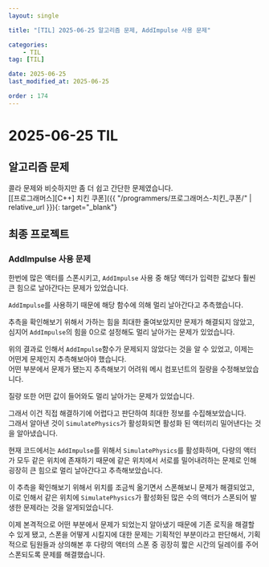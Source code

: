 ```yaml
---
layout: single

title: "[TIL] 2025-06-25 알고리즘 문제, AddImpulse 사용 문제"

categories:
    - TIL
tag: [TIL]

date: 2025-06-25
last_modified_at: 2025-06-25

order : 174
---
```


# 2025-06-25 TIL

## 알고리즘 문제

콜라 문제와 비슷하지만 좀 더 쉽고 간단한 문제였습니다.  
[[프로그래머스][C++] 치킨 쿠폰]({{ "/programmers/프로그래머스-치킨_쿠폰/" | relative_url }}){: target="_blank"}

## 최종 프로젝트

### AddImpulse 사용 문제

한번에 많은 액터를 스폰시키고, `AddImpulse` 사용 중 해당 액터가 입력한 값보다 훨씬 큰 힘으로 날아간다는 문제가 있었습니다.

`AddImpulse`를 사용하기 때문에 해당 함수에 의해 멀리 날아간다고 추측했습니다.  

추측을 확인해보기 위해서 가하는 힘을 최대한 줄여보았지만 문제가 해결되지 않았고, 심지어 `AddImpulse`의 힘을 0으로 설정해도 멀리 날아가는 문제가 있었습니다.

위의 결과로 인해서 `AddImpulse`함수가 문제되지 않았다는 것을 알 수 있었고, 이제는 어떤게 문제인지 추측해보아야 했습니다.  
어떤 부분에서 문제가 됐는지 추측해보기 어려워 메시 컴포넌트의 질량을 수정해보았습니다.  

질량 또한 어떤 값이 들어와도 멀리 날아가는 문제가 있었습니다.

그래서 이건 직접 해결하기에 어렵다고 판단하여 최대한 정보를 수집해보았습니다.  
그래서 알아낸 것이 `SimulatePhysics`가 활성화되면 활성화 된 액터끼리 밀어낸다는 것을 알아냈습니다.

현재 코드에서는 `AddImpulse`를 위해서 `SimulatePhysics`를 활성화하며, 다량의 액터가 모두 같은 위치에 존재하기 때문에 같은 위치에서 서로를 밀어내려하는 문제로 인해 굉장히 큰 힘으로 멀리 날아간다고 추측해보았습니다.

이 추측을 확인해보기 위해서 위치를 조금씩 옮기면서 스폰해보니 문제가 해결되었고, 이로 인해서 같은 위치에 `SimulatePhysics`가 활성화된 많은 수의 액터가 스폰되어 발생한 문제라는 것을 알게되었습니다.

이제 본격적으로 어떤 부분에서 문제가 되었는지 알아냈기 때문에 기존 로직을 해결할 수 있게 됐고, 스폰을 어떻게 시킬지에 대한 문제는 기획적인 부분이라고 판단해서, 기획적으로 팀원들과 상의해본 후 다량의 액터의 스폰 중 굉장히 짧은 시간의 딜레이를 주어 스폰되도록 문제를 해결했습니다.